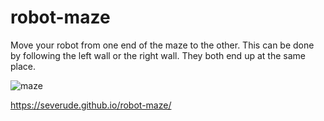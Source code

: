 # robot-maze

Move your robot from one end of the maze to the other.  This can be done by following the left wall or the right wall.  They both end up at the same place.

![maze](https://user-images.githubusercontent.com/15336094/31520142-b7e8b490-af59-11e7-9a0d-d87bff9cd713.png)

https://severude.github.io/robot-maze/
